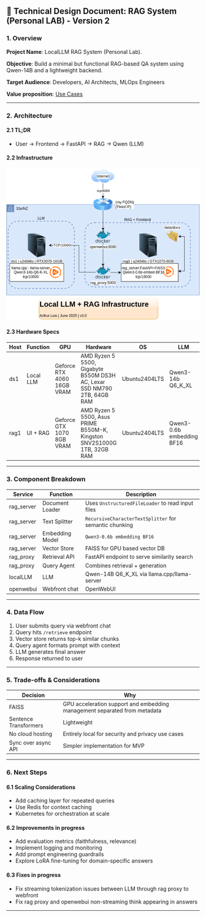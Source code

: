 ## 📝 Technical Design Document: RAG System (Personal LAB) - Version 2

### 1. Overview

**Project Name**: LocalLLM RAG System (Personal Lab).

**Objective**: Build a minimal but functional RAG-based QA system using Qwen-14B and a lightweight backend.  

**Target Audience**: Developers, AI Architects, MLOps Engineers  

**Value proposition**: [Use Cases](USECASES.md)

---

### 2. Architecture

#### 2.1 TL;DR
- User → Frontend → FastAPI → RAG → Qwen (LLM)

#### 2.2 Infrastructure

![LLM+RAG-Infra-diagram](artefacts/images/LocalLLM+RAG-Infrastructure-v30.drawio.png)

#### 2.3 Hardware Specs
| Host | Function | GPU | Hardware | OS | LLM |
|------|----------|-----|----------|----|-----|
| ds1 | Local LLM | Geforce RTX 4060 16GB VRAM | AMD Ryzen 5 5500, Gigabyte B550M DS3H AC, Lexar SSD NM790 2TB, 64GB RAM | Ubuntu2404LTS | Qwen3-14b Q6_K_XL |
| rag1 | UI + RAG | Geforce GTX 1070 8GB VRAM | AMD Ryzen 5 5500, Asus PRIME B550M-K, Kingston SNV2S1000G 1TB, 32GB RAM | Ubuntu2404LTS | Qwen3-0.6b embedding BF16 |

---

### 3. Component Breakdown

| Service | Function | Description |
|---------|----------|-------------|
| rag_server | Document Loader | Uses `UnstructuredFileLoader` to read input files |
| rag_server | Text Splitter | `RecursiveCharacterTextSplitter` for semantic chunking |
| rag_server | Embedding Model | `Qwen3-0.6b embedding BF16` |
| rag_server | Vector Store | FAISS for GPU based vector DB |
| rag_proxy | Retrieval API | FastAPI endpoint to serve similarity search |
| rag_proxy | Query Agent | Combines retrieval + generation |
| localLLM | LLM | Qwen-14B Q6_K_XL via llama.cpp/llama-server |
| openwebui | Webfront chat | OpenWebUI |

---

### 4. Data Flow

1. User submits query via webfront chat
2. Query hits `/retrieve` endpoint
3. Vector store returns top-k similar chunks
4. Query agent formats prompt with context
5. LLM generates final answer
6. Response returned to user

---

### 5. Trade-offs & Considerations

| Decision | Why |
|--------|-----|
| FAISS | GPU acceleration support and embedding management separated from metadata |
| Sentence Transformers | Lightweight |
| No cloud hosting | Entirely local for security and privacy use cases |
| Sync over async API | Simpler implementation for MVP |

---

### 6. Next Steps

#### 6.1 Scaling Considerations
- Add caching layer for repeated queries
- Use Redis for context caching
- Kubernetes for orchestration at scale

#### 6.2 Improvements in progress
- Add evaluation metrics (faithfulness, relevance)
- Implement logging and monitoring
- Add prompt engineering guardrails
- Explore LoRA fine-tuning for domain-specific answers

#### 6.3 Fixes in progress
- Fix streaming tokenization issues between LLM through rag proxy to webfront
- Fix rag proxy and openwebui non-streaming think appearing in answers
---
